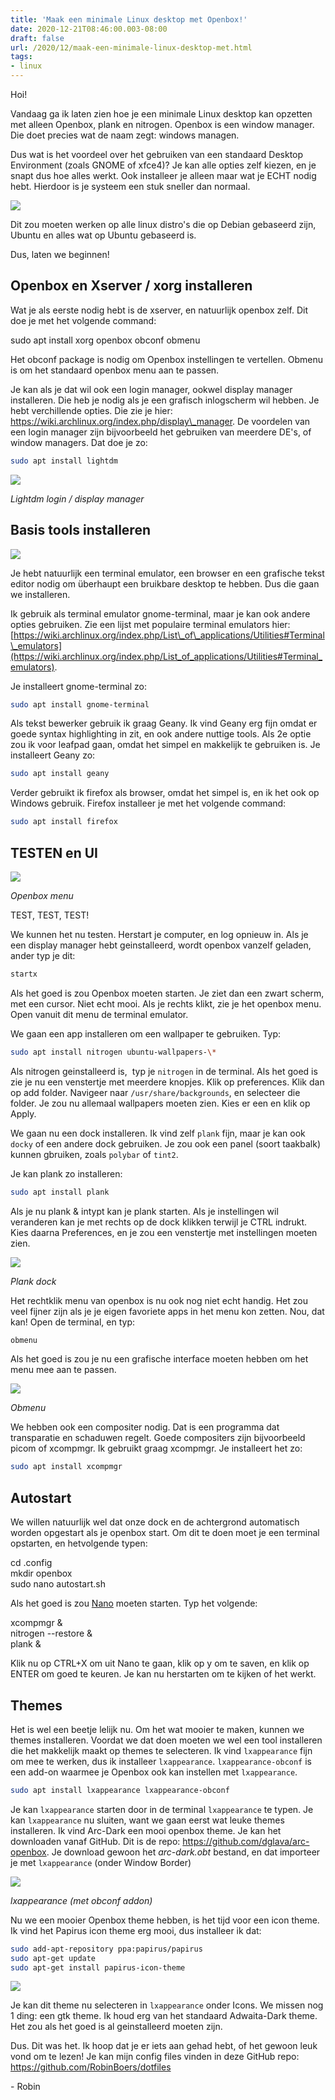 ```yaml
---
title: 'Maak een minimale Linux desktop met Openbox!'
date: 2020-12-21T08:46:00.003-08:00
draft: false
url: /2020/12/maak-een-minimale-linux-desktop-met.html
tags: 
- linux
---
```


Hoi!  
  
Vandaag ga ik laten zien hoe je een minimale Linux desktop kan opzetten met alleen Openbox, plank en nitrogen. Openbox is een window manager. Die doet precies wat de naam zegt: windows managen.  
  
Dus wat is het voordeel over het gebruiken van een standaard Desktop Environment (zoals GNOME of xfce4)? Je kan alle opties zelf kiezen, en je snapt dus hoe alles werkt. Ook installeer je alleen maar wat je ECHT nodig hebt. Hierdoor is je systeem een stuk sneller dan normaal.

[![](https://1.bp.blogspot.com/-yGuA4fJJ4RA/X-DN7oIJfMI/AAAAAAAAJo8/tZu9fH3SM9EnbRN-Fq5Y3tA5387aG5drQCLcBGAsYHQ/s320/1200px-Tux.svg.png)](https://1.bp.blogspot.com/-yGuA4fJJ4RA/X-DN7oIJfMI/AAAAAAAAJo8/tZu9fH3SM9EnbRN-Fq5Y3tA5387aG5drQCLcBGAsYHQ/s1421/1200px-Tux.svg.png)

Dit zou moeten werken op alle linux distro's die op Debian gebaseerd zijn, Ubuntu en alles wat op Ubuntu gebaseerd is.  
  
Dus, laten we beginnen!  

## Openbox en Xserver / xorg installeren

Wat je als eerste nodig hebt is de xserver, en natuurlijk openbox zelf. Dit doe je met het volgende command:  
  
sudo apt install xorg openbox obconf obmenu  
  
Het obconf package is nodig om Openbox instellingen te vertellen. Obmenu is om het standaard openbox menu aan te passen.  
  
Je kan als je dat wil ook een login manager, ookwel display manager installeren. Die heb je nodig als je een grafisch inlogscherm wil hebben. Je hebt verchillende opties. Die zie je hier: <https://wiki.archlinux.org/index.php/display\_manager>. De voordelen van een login manager zijn bijvoorbeeld het gebruiken van meerdere DE's, of window managers. Dat doe je zo:  

```bash
sudo apt install lightdm  
```

[![](https://1.bp.blogspot.com/-RI67gqvll-Y/X-DONGv_B1I/AAAAAAAAJpE/PzO3WZE748gn4BUUnqPQxeo8OnH4JGwowCLcBGAsYHQ/w640-h480/greybird-gtk31.png)](https://1.bp.blogspot.com/-RI67gqvll-Y/X-DONGv_B1I/AAAAAAAAJpE/PzO3WZE748gn4BUUnqPQxeo8OnH4JGwowCLcBGAsYHQ/s640/greybird-gtk31.png)

_Lightdm login / display manager_

## Basis tools installeren

[![](https://1.bp.blogspot.com/-Hs3uK8L5Npw/X-DOjr938OI/AAAAAAAAJpM/y6IrNa1akDo9JZsS3K5uvU9RYIp4hVLQQCLcBGAsYHQ/w200-h200/1200px-Geany_logo.svg.png)](https://1.bp.blogspot.com/-Hs3uK8L5Npw/X-DOjr938OI/AAAAAAAAJpM/y6IrNa1akDo9JZsS3K5uvU9RYIp4hVLQQCLcBGAsYHQ/s1200/1200px-Geany_logo.svg.png)

Je hebt natuurlijk een terminal emulator, een browser en een grafische tekst editor nodig om überhaupt een bruikbare desktop te hebben. Dus die gaan we installeren.  
  
Ik gebruik als terminal emulator gnome-terminal, maar je kan ook andere opties gebruiken. Zie een lijst met populaire terminal emulators hier: [https://wiki.archlinux.org/index.php/List\_of\_applications/Utilities#Terminal\_emulators](https://wiki.archlinux.org/index.php/List_of_applications/Utilities#Terminal_emulators).  
  
Je installeert gnome-terminal zo:  

```bash
sudo apt install gnome-terminal  
```

Als tekst bewerker gebruik ik graag Geany. Ik vind Geany erg fijn omdat er goede syntax highlighting in zit, en ook andere nuttige tools. Als 2e optie zou ik voor leafpad gaan, omdat het simpel en makkelijk te gebruiken is. Je installeert Geany zo:  
  
```bash
sudo apt install geany  
```

Verder gebruikt ik firefox als browser, omdat het simpel is, en ik het ook op Windows gebruik. Firefox installeer je met het volgende command:  
  
```bash
sudo apt install firefox  
```

## TESTEN en UI

[![](https://1.bp.blogspot.com/-T6kWwFSyXlQ/X-DPF-9XYHI/AAAAAAAAJpU/cYzEmtBL0dQCSnuyBOhj9O74nqoqZ-AJwCLcBGAsYHQ/w144-h200/rclLP.png)](https://1.bp.blogspot.com/-T6kWwFSyXlQ/X-DPF-9XYHI/AAAAAAAAJpU/cYzEmtBL0dQCSnuyBOhj9O74nqoqZ-AJwCLcBGAsYHQ/s457/rclLP.png)

_Openbox menu_

TEST, TEST, TEST!  
  
We kunnen het nu testen. Herstart je computer, en log opnieuw in. Als je een display manager hebt geinstalleerd, wordt openbox vanzelf geladen, ander typ je dit:  

```bash 
startx
```

Als het goed is zou Openbox moeten starten. Je ziet dan een zwart scherm, met een cursor. Niet echt mooi. Als je rechts klikt, zie je het openbox menu. Open vanuit dit menu de terminal emulator.  
  
We gaan een app installeren om een wallpaper te gebruiken. Typ:  

```bash
sudo apt install nitrogen ubuntu-wallpapers-\*  
```

Als nitrogen geinstalleerd is,  typ je `nitrogen` in de terminal. Als het goed is zie je nu een venstertje met meerdere knopjes. Klik op preferences. Klik dan op add folder. Navigeer naar `/usr/share/backgrounds`, en selecteer die folder. Je zou nu allemaal wallpapers moeten zien. Kies er een en klik op Apply.  
  
We gaan nu een dock installeren. Ik vind zelf `plank` fijn, maar je kan ook `docky` of een andere dock gebruiken. Je zou ook een panel (soort taakbalk) kunnen gbruiken, zoals `polybar` of `tint2`.  
  
Je kan plank zo installeren:  
  
```bash
sudo apt install plank  
```

Als je nu plank & intypt kan je plank starten. Als je instellingen wil veranderen kan je met rechts op de dock klikken terwijl je CTRL indrukt. Kies daarna Preferences, en je zou een venstertje met instellingen moeten zien.

[![](https://1.bp.blogspot.com/-bBOgNrnI0KM/X-DPxHxL8uI/AAAAAAAAJpc/dJoJmu04ofA73I05I6ZIeIOJ7L_sFcZGACLcBGAsYHQ/w640-h274/plank-featured-new.jpg)](https://1.bp.blogspot.com/-bBOgNrnI0KM/X-DPxHxL8uI/AAAAAAAAJpc/dJoJmu04ofA73I05I6ZIeIOJ7L_sFcZGACLcBGAsYHQ/s800/plank-featured-new.jpg)

_Plank dock_

Het rechtklik menu van openbox is nu ook nog niet echt handig. Het zou veel fijner zijn als je je eigen favoriete apps in het menu kon zetten. Nou, dat kan! Open de terminal, en typ:

```bash
obmenu
```

Als het goed is zou je nu een grafische interface moeten hebben om het menu mee aan te passen.

[![](https://1.bp.blogspot.com/-qbrCT_-6inE/X-DQF5cAYmI/AAAAAAAAJpk/DDZEUV_YFcMaaMseWCdBLSiapRAslpOnwCLcBGAsYHQ/s320/add_item.png)](https://1.bp.blogspot.com/-qbrCT_-6inE/X-DQF5cAYmI/AAAAAAAAJpk/DDZEUV_YFcMaaMseWCdBLSiapRAslpOnwCLcBGAsYHQ/s526/add_item.png)

_Obmenu_

We hebben ook een compositer nodig. Dat is een programma dat transparatie en schaduwen regelt. Goede compositers zijn bijvoorbeeld picom of xcompmgr. Ik gebruikt graag xcompmgr. Je installeert het zo:  
  
```bash
sudo apt install xcompmgr  
```

## Autostart

We willen natuurlijk wel dat onze dock en de achtergrond automatisch worden opgestart als je openbox start. Om dit te doen moet je een terminal opstarten, en hetvolgende typen:  
  
cd .config  
mkdir openbox  
sudo nano autostart.sh  
  
Als het goed is zou [Nano](https://en.wikipedia.org/wiki/GNU_nano) moeten starten. Typ het volgende:  
  
xcompmgr &  
nitrogen --restore &  
plank &  
  
Klik nu op CTRL+X om uit Nano te gaan, klik op y om te saven, en klik op ENTER om goed te keuren. Je kan nu herstarten om te kijken of het werkt.

## Themes

Het is wel een beetje lelijk nu. Om het wat mooier te maken, kunnen we themes installeren. Voordat we dat doen moeten we wel een tool installeren die het makkelijk maakt op themes te selecteren. Ik vind `lxappearance` fijn om mee te werken, dus ik installeer `lxappearance`. `lxappearance-obconf` is een add-on waarmee je Openbox ook kan instellen met `lxappearance`.  

```bash
sudo apt install lxappearance lxappearance-obconf
```

Je kan `lxappearance` starten door in de terminal `lxappearance` te typen. Je kan `lxappearance` nu sluiten, want we gaan eerst wat leuke themes installeren. Ik vind Arc-Dark een mooi openbox theme. Je kan het downloaden vanaf GitHub. Dit is de repo: <https://github.com/dglava/arc-openbox>. Je download gewoon het _arc-dark.obt_ bestand, en dat importeer je met `lxappearance` (onder Window Border)

[![](https://1.bp.blogspot.com/-hyf1pqkwZJw/X-DQa4mFA6I/AAAAAAAAJps/W--aCuhEEf47K6Rh_Yxay1nrJjmLSDR4gCLcBGAsYHQ/w400-h319/lxappearance2_misc.jpg)](https://1.bp.blogspot.com/-hyf1pqkwZJw/X-DQa4mFA6I/AAAAAAAAJps/W--aCuhEEf47K6Rh_Yxay1nrJjmLSDR4gCLcBGAsYHQ/s583/lxappearance2_misc.jpg)

_lxappearance (met obconf addon)_

Nu we een mooier Openbox theme hebben, is het tijd voor een icon theme. Ik vind het Papirus icon theme erg mooi, dus installeer ik dat:

```bash
sudo add-apt-repository ppa:papirus/papirus  
sudo apt-get update  
sudo apt-get install papirus-icon-theme
```

[![](https://1.bp.blogspot.com/-OPXSZGmp7wQ/X-DQrOhqPUI/AAAAAAAAJp0/fJTEc5naT_InbpWMFlANcvoiGhN-TTupwCLcBGAsYHQ/w640-h440/preview.png)](https://1.bp.blogspot.com/-OPXSZGmp7wQ/X-DQrOhqPUI/AAAAAAAAJp0/fJTEc5naT_InbpWMFlANcvoiGhN-TTupwCLcBGAsYHQ/s640/preview.png)

Je kan dit theme nu selecteren in `lxappearance` onder Icons. We missen nog 1 ding: een gtk theme. Ik houd erg van het standaard Adwaita-Dark theme. Het zou als het goed is al geinstalleerd moeten zijn.

Dus. Dit was het. Ik hoop dat je er iets aan gehad hebt, of het gewoon leuk vond om te lezen! Je kan mijn config files vinden in deze GitHub repo: <https://github.com/RobinBoers/dotfiles>

\- Robin
